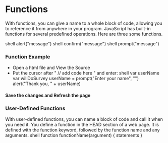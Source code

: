 # Functions

With functions, you can give a name to a whole block of code, allowing you to reference it from anywhere in your program. JavaScript has built-in functions for several predefined operations. Here are three some functions.

shell alert("message")
shell confirm("message")
shell prompt("message")

### Function Example

* Open a html file and View the Source
* Put the cursor after " // add code here " and enter:
shell var userName
var willDoSurvey
userName = prompt("Enter your name", "")
alert("Thank you, " + userName)

#### Save the changes and Refresh the page

### User-Defined Functions

With user-defined functions, you can name a block of code and call it when you need it. You define a function in the HEAD section of a web page. It is defined with the function keyword, followed by the function name and any arguments.
shell function functionName(argument)
{
statements
}